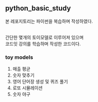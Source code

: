 ## python_basic_study

본 레포지토리는 파이썬을 복습하며 작성하였다. <br>

<br>
간단한 몇개의 토이모델로 이루어져 있으며<br>
코드잇 강의를 학습하며 작성한 코드이다.
<br>

### toy models

1. 매출 평균<br>
2. 숫자 맞추기<br>
3. 영어 단어장 생성 및 퀴즈 풀기<br>
4. 로또 시뮬레이션<br>
5. 숫자 야구 
